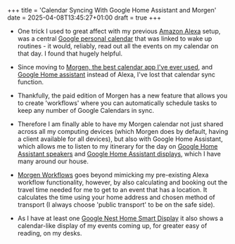 +++
title = 'Calendar Syncing With Google Home Assistant and Morgen'
date = 2025-04-08T13:45:27+01:00
draft = true
+++

* One trick I used to great affect with my previous [Amazon Alexa](https://www.amazon.co.uk/b?ie=UTF8&node=14100223031) setup, was a central [Google personal calendar](https://calendar.google.com/calendar/u/0/r?pli=1) that was linked to wake up routines - it would, reliably, read out all the events on my calendar on that day. I found that hugely helpful.

* Since moving to [Morgen, the best calendar app I've ever used](https://www.morgen.so/), and [Google Home assistant](https://store.google.com/gb/product/nest_hub_2nd_gen?hl=en-GB&utm_medium=google_oo&utm_campaign=GS107430&pli=1) instead of Alexa, I've lost that calendar sync function.

* Thankfully, the paid edition of Morgen has a new feature that allows you to create 'workflows' where you can automatically schedule tasks to keep any number of Google Calendars in sync.

* Therefore I am finally able to have my Morgen calendar not just shared across all my computing devices (which Morgen does by default, having a client available for all devices), but also with Google Home Assistant, which allows me to listen to my itinerary for the day on [Google Home Assistant speakers](https://assistant.google.com/intl/en_uk/platforms/speakers/#find-speakers) and [Google Home Assistant displays](https://store.google.com/gb/product/nest_hub_2nd_gen?hl=en-GB&utm_medium=google_oo&utm_campaign=GS107430&pli=1), which I have many around our house.

* [Morgen Workflows](https://www.morgen.so/guides/how-to-use-morgens-calendar-propagation-workflow) goes beyond mimicking my pre-existing Alexa workflow functionality, however, by also calculating and booking out the travel time needed for me to get to an event that has a location. It calculates the time using your home address and chosen method of transport (I always choose 'public transport' to be on the safe side).

* As I have at least one [Google Nest Home Smart Display](https://store.google.com/gb/product/nest_hub_2nd_gen?hl=en-GB&utm_medium=google_oo&utm_campaign=GS107430&pli=1) it also shows a calendar-like display of my events coming up, for greater easy of reading, on my desks.



